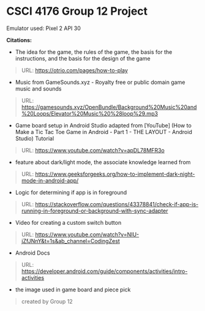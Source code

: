 # CSCI 4176 Group 12 Project

Emulator used:
Pixel 2 API 30

**Citations:**

- The idea for the game, the rules of the game, the basis for the instructions, and the basis for the design of the game 
> URL: https://otrio.com/pages/how-to-play

- Music from GameSounds.xyz - Royalty free or public domain game music and sounds
> URL: https://gamesounds.xyz/OpenBundle/Background%20Music%20and%20Loops/Elevator%20Music%20%28loop%29.mp3

- Game board setup in Android Studio adapted from [YouTube] (How to Make a Tic Tac Toe Game in Android - Part 1 - THE LAYOUT - Android Studio) Tutorial 
> URL: https://www.youtube.com/watch?v=apDL78MFR3o

- feature about dark/light mode, the associate knowledge learned from 
> URL: https://www.geeksforgeeks.org/how-to-implement-dark-night-mode-in-android-app/

- Logic for determining if app is in foreground
> URL: https://stackoverflow.com/questions/43378841/check-if-app-is-running-in-foreground-or-background-with-sync-adapter

- Video for creating a custom switch button
> URL: https://www.youtube.com/watch?v=NIU-jZfJNnY&t=1s&ab_channel=CodingZest

- Android Docs
> URL: https://developer.android.com/guide/components/activities/intro-activities

- the image used in game board and piece pick
> created by Group 12

